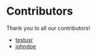 # Contributors

Thank you to all our contributors!

- [testusr](https://github.com/johndoe)
- [johndoe](https://github.com/johndoe)